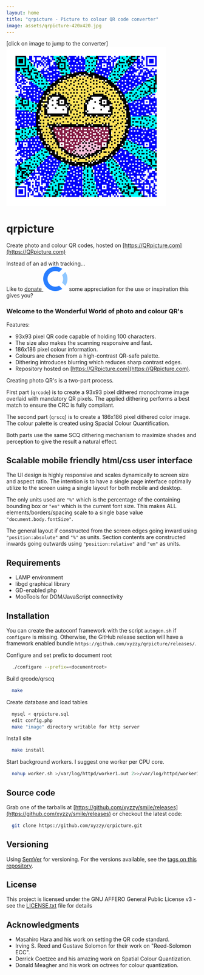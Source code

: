 ```yaml
---
layout: home
title: "qrpicture - Picture to colour QR code converter"
image: assets/qrpicture-420x420.jpg
---
```


\[click on image to jump to the converter\]  
[![teaser](assets/qrpicture-420x420.jpg)](https://QRpicture.com)

# qrpicture

Create photo and colour QR codes, hosted on [https://QRpicture.com](https://QRpicture.com)

Instead of an ad with tracking...  
Like to [donate ![opencollective](assets/opencollective-icon.svg)](https://opencollective.com/QRpicture) some appreciation for the use or inspiration this gives you?

### Welcome to the Wonderful World of photo and colour QR's

Features:
*   93x93 pixel QR code capable of holding 100 characters.
*   The size also makes the scanning responsive and fast.
*   186x186 pixel colour information.
*   Colours are chosen from a high-contrast QR-safe palette.
*   Dithering introduces blurring which reduces sharp contrast edges.
*   Repository hosted on [https://QRpicture.com](https://QRpicture.com).
    
Creating photo QR's is a two-part process.

First part (`qrcode`) is to create a 93x93 pixel dithered monochrome image overlaid with mandatory QR pixels. 
The applied dithering performs a best match to ensure the CRC is fully compliant. 

The second part (`qrscq`) is to create a 186x186 pixel dithered color image.
The colour palette is created using Spacial Colour Quantification.

Both parts use the same SCQ dithering mechanism to maximize shades and perception to give the result a natural effect.

## Scalable mobile friendly html/css user interface

The UI design is highly responsive and scales dynamically to screen size and aspect ratio.
The intention is to have a single page interface optimally utilize to the screen using a single layout for both mobile and desktop.

The only units used are `"%"` which is the percentage of the containing bounding box or `"em"` which is the current font size.
This makes ALL elements/borders/spacing scale to a single base value `"document.body.fontSize"`.

The general layout if constructed from the screen edges going inward using `"position:absolute"` and `"%"` as units.
Section contents are constructed inwards going outwards using `"position:relative"` and `"em"` as units.

## Requirements

*   LAMP environment
*   libgd graphical library
*   GD-enabled php
*   MooTools for DOM/JavaScript connectivity

## Installation

You can create the autoconf framework with the script `autogen.sh` if `configure` is missing.
Otherwise, the GitHub release section will have a framework enabled bundle `https://github.com/xyzzy/qrpicture/releases/`.
 
Configure and set prefix to document root

```sh
  ./configure --prefix=<documentroot>
```

Build qrcode/qrscq

```sh
  make
```

Create database and load tables

```sh
  mysql < qrpicture.sql
  edit config.php
  make "image" directory writable for http server
```

Install site

```sh
  make install
```

Start background workers.
I suggest one worker per CPU core.

```sh
  nohup worker.sh >/var/log/httpd/worker1.out 2>>/var/log/httpd/worker1.err&
```
	
## Source code

Grab one of the tarballs at [https://github.com/xyzzy/smile/releases](https://github.com/xyzzy/smile/releases) or checkout the latest code:

```sh
  git clone https://github.com/xyzzy/qrpicture.git
```

## Versioning

Using [SemVer](http://semver.org/) for versioning. For the versions available, see the [tags on this repository](https://github.com/xyzzy/qrpicture/tags).

## License

This project is licensed under the GNU AFFERO General Public License v3 - see the [LICENSE.txt](LICENSE.txt) file for details

## Acknowledgments

* Masahiro Hara and his work on setting the QR code standard.
* Irving S. Reed and Gustave Solomon for their work on "Reed-Solomon ECC".
* Derrick Coetzee and his amazing work on Spatial Colour Quantization.
* Donald Meagher and his work on octrees for colour quantization.

